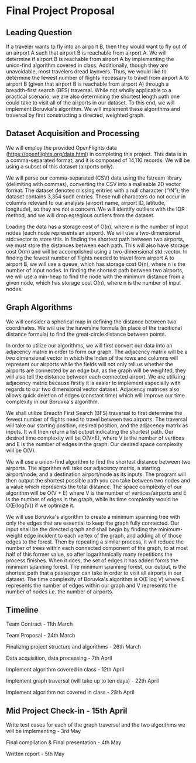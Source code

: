 # Final Project Proposal

## Leading Question
If a traveler wants to fly into an airport B, then they would want to fly out of an airport A such that airport B is reachable from airport A. We will determine if airport B is reachable from airport A by implementing the union-find algorithm covered in class. Additionally, though they are unavoidable, most travelers dread layovers. Thus, we would like to determine the fewest number of flights necessary to travel from airport A to airport B (given that airport B is reachable from airport A) through a breadth-first search (BFS) traversal. While not wholly applicable to a practical scenario, we are also determining the shortest length path one could take to visit all of the airports in our dataset. To this end, we will implement Boruvka's algorithm. We will implement these algorithms and traversal by first constructing a directed, weighted graph.

## Dataset Acquisition and Processing
We will employ the provided OpenFlights data (https://openflights.org/data.html) in completing this project. This data is in a comma-separated format, and it is composed of 14,110 records. We will be using a subset of this dataset (airports only).

We will parse our comma-separated (CSV) data using the fstream library (delimiting with commas), converting the CSV into a malleable 2D vector format. The dataset denotes missing entries with a null character (“\N”); the dataset contains 3,354 such entries. These null characters do not occur in columns relevant to our analysis (airport name, airport ID, latitude, longitude), so they are not a concern. We will identify outliers with the IQR method, and we will drop egregious outliers from the dataset.

Loading the data has a storage cost of O(n), where n is the number of input nodes (each node represents an airport). We will use a two-dimensional std::vector to store this. In finding the shortest path between two airports, we must store the distances between each path. This will also have storage cost O(m) and will be accomplished using a two-dimensional std::vector. In finding the fewest number of flights needed to travel from airport A to airport B, we will use a queue, which has storage cost O(n), where n is the number of input nodes. In finding the shortest path between two airports, we will use a min-heap to find the node with the minimum distance from a given node, which has storage cost O(n), where n is the number of input nodes.

## Graph Algorithms
We will consider a spherical map in defining the distance between two coordinates. We will use the haversine formula (in place of the traditional distance formula) to find the great-circle distance between points.

In order to utilize our algorithms, we will first convert our data into an adjacency matrix in order to form our graph. The adjacency matrix will be a two dimensional vector in which the index of the rows and columns will represent our airports while the fields will not only tell us whether the airports are connected by an edge but, as the graph will be weighted, they will also tell the distance between each connected airport. We are utilizing adjacency matrix because firstly it is easier to implement especially with regards to our two dimensional vector dataset. Adjacency matrices also allows quick deletion of edges (constant time) which will improve our time complexity in our Boruvka's algorithm. 

We shall utilize Breadth First Search (BFS) traversal to first determine the fewest number of flights need to travel between two airports. The traversal will take our starting position, desired position, and the adjacency matrix as inputs. It will then return a list output indicating the shortest path. Our desired time complexity will be O(V+E), where V is the number of vertices and E is the number of edges in the graph. Our desired space complexity will be O(V).

We will use a union-find algorithm to find the shortest distance between two airports. The algorithm will take our adjacency matrix, a starting airport/node, and a destination airport/node as its inputs. The program will then output the shortest possible path you can take between two nodes and a value which represents the total distance. The space complexity of our algorithm will be O(V + E) where V is the number of vertices/airports and E is the number of edges in the graph, while its time complexity would be O(E(log(V)) if we optimize it.

We will use Boruvka's algorithm to create a minimum spanning tree with only the edges that are essential to keep the graph fully connected. Our input shall be the directed graph and shall begin by finding the minimum-weight edge incident to each vertex of the graph, and adding all of those edges to the forest. Then by repeating a similar process, it will reduce the number of trees within each connected component of the graph, to at most half of this former value, so after logarithmically many repetitions the process finishes. When it does, the set of edges it has added forms the minimum spanning forest. The minimum spanning forest, our output,  is the shortest path that a passenger can take in order to visit all airports in our dataset. The time complexity of Boruvka's algorithm is O(E log V) where E represents the number of edges within our graph and V represents the number of nodes i.e. the number of airports.

## Timeline 

Team Contract - 11th March

Team Proposal - 24th March 

Finalizing project structure and algorithms - 26th March 

Data acquisition, data processing - 7th April 

Implement algorithm covered in class - 12th April 

Implement graph traversal (will take up to ten days) - 22th April 

Implement algorithm not covered in class - 28th April 

## Mid Project Check-in - 15th April 

Write test cases for each of the graph traversal and the two algorithms we will be implementing - 3rd May

Final compilation & Final presentation - 4th May

Written report - 5th May
